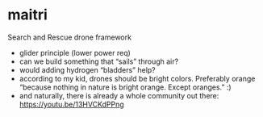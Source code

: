 # maitri
Search and Rescue drone framework


 - glider principle (lower power req)
 - can we build something that “sails” through air?
 - would adding hydrogen “bladders” help?
 - according to my kid, drones should be bright colors. Preferably orange “because nothing in nature is bright orange. Except oranges.” :)
 - and naturally, there is already a whole community out there: https://youtu.be/13HVCKdPPng
